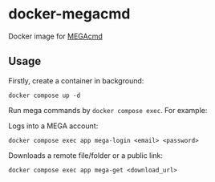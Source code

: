 # docker-megacmd

Docker image for [MEGAcmd](https://github.com/meganz/MEGAcmd)

## Usage

Firstly, create a container in background:

```
docker compose up -d
```

Run mega commands by `docker compose exec`. For example:

Logs into a MEGA account:

```
docker compose exec app mega-login <email> <password>
```

Downloads a remote file/folder or a public link:

```
docker compose exec app mega-get <download_url>
```
